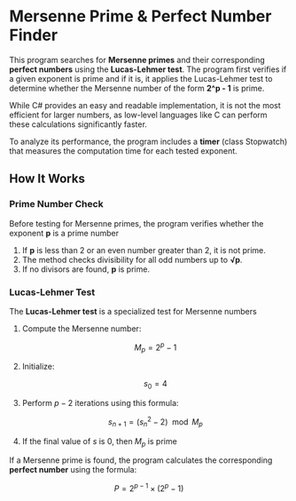 # Mersenne Prime & Perfect Number Finder

This program searches for **Mersenne primes** and their corresponding **perfect numbers** using the **Lucas-Lehmer test**. The program first verifies if a given exponent is prime and if it is, it applies the Lucas-Lehmer test to determine whether the Mersenne number of the form **2^p - 1** is prime.

While C# provides an easy and readable implementation, it is not the most efficient for larger numbers, as low-level languages like C can perform these calculations significantly faster.

To analyze its performance, the program includes a **timer** (class Stopwatch) that measures the computation time for each tested exponent.

## How It Works

### Prime Number Check
Before testing for Mersenne primes, the program verifies whether the exponent **p** is a prime number

1. If **p** is less than 2 or an even number greater than 2, it is not prime.
2. The method checks divisibility for all odd numbers up to **√p**.
3. If no divisors are found, **p** is prime.

### Lucas-Lehmer Test
The **Lucas-Lehmer test** is a specialized test for Mersenne numbers

1. Compute the Mersenne number:

   $$M_p = 2^p - 1$$

2. Initialize:

   $$s_0 = 4$$

3. Perform $p - 2$ iterations using this formula:

   $$s_{n+1} = (s_n^2 - 2) \mod M_p$$

4. If the final value of $s$ is 0, then $M_p$ is prime

If a Mersenne prime is found, the program calculates the corresponding **perfect number** using the formula:

$$P = 2^{p-1} \times (2^p - 1)$$
